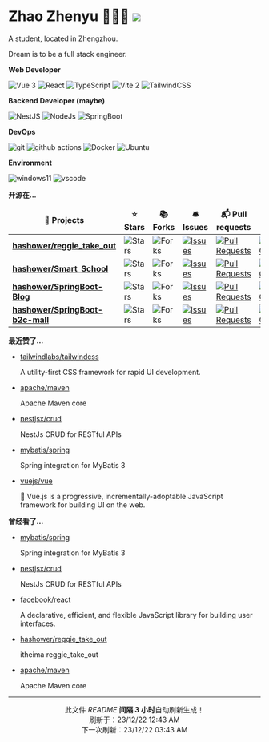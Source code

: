 # Zhao Zhenyu 🧑🏻‍💻 ![](https://visitor-badge.laobi.icu/badge?page_id=zhaozhenyu1111.readme)

A student, located in Zhengzhou.

Dream is to be a full stack engineer.

**Web Developer**
<p>
    <img alt="Vue 3" src="https://img.shields.io/badge/-Vue-5BA17F?style=flat-square&logo=vue.js&logoColor=white" />
    <img alt="React" src="https://img.shields.io/badge/-React-45b8d8?style=flat-square&logo=react&logoColor=white" />
    <img alt="TypeScript" src="https://img.shields.io/badge/-TypeScript-007ACC?style=flat-square&logo=typescript&logoColor=white" />
    <img alt="Vite 2" src="https://img.shields.io/badge/-Vite-81A3F9?style=flat-square&logo=vite&logoColor=white" />
    <img alt="TailwindCSS" src="https://img.shields.io/badge/-Tailwindcss-50B3D0?style=flat-square&logo=tailwindcss&logoColor=white" />
</p>

**Backend Developer (maybe)**

<p>
    <img alt="NestJS" src="https://img.shields.io/badge/-NestJS-ea2845?style=flat-square&logo=nestjs&logoColor=white" />
    <img alt="NodeJs" src="https://img.shields.io/badge/-NodeJS-43853d?style=flat-square&logo=Node.js&logoColor=white" />
    <img alt="SpringBoot" src="https://img.shields.io/badge/-SpringBoot-13aa52?style=flat-square&logo=mongodb&logoColor=white" />
</p>


**DevOps**

<p>
    <img alt="git" src="https://img.shields.io/badge/-Git-F05032?style=flat-square&logo=git&logoColor=white" />
    <img alt="github actions" src="https://img.shields.io/badge/-Github_Actions-2088FF?style=flat-square&logo=github-actions&logoColor=white" />
    <img alt="Docker" src="https://img.shields.io/badge/-Docker-46a2f1?style=flat-square&logo=docker&logoColor=white" />
    <img alt="Ubuntu" src="https://img.shields.io/badge/-Ubuntu-DB652A?style=flat-square&logo=ubuntu&logoColor=white" />
</p>

**Environment**

<p>
  <img alt="windows11" src="https://img.shields.io/badge/-windows%2011-fff?style=flat-square&logo=windows&logoColor=blue" />
  <img alt="vscode" src="https://img.shields.io/badge/Visual%20Studio%20Code-blue?style=flat-square&logo=visual-studio-code&logoColor=ffffff" />
 </p>

**开源在...**

<table><thead align="center"><tr border: none;><td><b>🎁 Projects</b></td><td><b>⭐ Stars</b></td><td><b>📚 Forks</b></td><td><b>🛎 Issues</b></td><td><b>📬 Pull requests</b></td><td><b>💡 Last Commit</b></td></tr></thead><tbody><tr>  <td><a href="https://github.com/hashower/reggie_take_out"><b>hashower/reggie_take_out</b></a></td><td><img alt="Stars" src="https://img.shields.io/github/stars/hashower/reggie_take_out?style=flat-square&labelColor=343b41"/></td><td><img alt="Forks" src="https://img.shields.io/github/forks/hashower/reggie_take_out?style=flat-square&labelColor=343b41"/></td><td><a href="https://github.com/hashower/reggie_take_out/issues" target="_blank"><img alt="Issues" src="https://img.shields.io/github/issues/hashower/reggie_take_out?style=flat-square&labelColor=343b41"/></a></td><td><a href="https://github.com/hashower/reggie_take_out/pulls" target="_blank"><img alt="Pull Requests" src="https://img.shields.io/github/issues-pr/hashower/reggie_take_out?style=flat-square&labelColor=343b41"/></a></td><td><a href="https://github.com/hashower/reggie_take_out/commits" target="_blank"><img alt="Last Commits" src="https://img.shields.io/github/last-commit/hashower/reggie_take_out?style=flat-square&labelColor=343b41"/></a></td></tr><tr>  <td><a href="https://github.com/hashower/Smart_School"><b>hashower/Smart_School</b></a></td><td><img alt="Stars" src="https://img.shields.io/github/stars/hashower/Smart_School?style=flat-square&labelColor=343b41"/></td><td><img alt="Forks" src="https://img.shields.io/github/forks/hashower/Smart_School?style=flat-square&labelColor=343b41"/></td><td><a href="https://github.com/hashower/Smart_School/issues" target="_blank"><img alt="Issues" src="https://img.shields.io/github/issues/hashower/Smart_School?style=flat-square&labelColor=343b41"/></a></td><td><a href="https://github.com/hashower/Smart_School/pulls" target="_blank"><img alt="Pull Requests" src="https://img.shields.io/github/issues-pr/hashower/Smart_School?style=flat-square&labelColor=343b41"/></a></td><td><a href="https://github.com/hashower/Smart_School/commits" target="_blank"><img alt="Last Commits" src="https://img.shields.io/github/last-commit/hashower/Smart_School?style=flat-square&labelColor=343b41"/></a></td></tr><tr>  <td><a href="https://github.com/hashower/SpringBoot-Blog"><b>hashower/SpringBoot-Blog</b></a></td><td><img alt="Stars" src="https://img.shields.io/github/stars/hashower/SpringBoot-Blog?style=flat-square&labelColor=343b41"/></td><td><img alt="Forks" src="https://img.shields.io/github/forks/hashower/SpringBoot-Blog?style=flat-square&labelColor=343b41"/></td><td><a href="https://github.com/hashower/SpringBoot-Blog/issues" target="_blank"><img alt="Issues" src="https://img.shields.io/github/issues/hashower/SpringBoot-Blog?style=flat-square&labelColor=343b41"/></a></td><td><a href="https://github.com/hashower/SpringBoot-Blog/pulls" target="_blank"><img alt="Pull Requests" src="https://img.shields.io/github/issues-pr/hashower/SpringBoot-Blog?style=flat-square&labelColor=343b41"/></a></td><td><a href="https://github.com/hashower/SpringBoot-Blog/commits" target="_blank"><img alt="Last Commits" src="https://img.shields.io/github/last-commit/hashower/SpringBoot-Blog?style=flat-square&labelColor=343b41"/></a></td></tr><tr>  <td><a href="https://github.com/hashower/SpringBoot-b2c-mall"><b>hashower/SpringBoot-b2c-mall</b></a></td><td><img alt="Stars" src="https://img.shields.io/github/stars/hashower/SpringBoot-b2c-mall?style=flat-square&labelColor=343b41"/></td><td><img alt="Forks" src="https://img.shields.io/github/forks/hashower/SpringBoot-b2c-mall?style=flat-square&labelColor=343b41"/></td><td><a href="https://github.com/hashower/SpringBoot-b2c-mall/issues" target="_blank"><img alt="Issues" src="https://img.shields.io/github/issues/hashower/SpringBoot-b2c-mall?style=flat-square&labelColor=343b41"/></a></td><td><a href="https://github.com/hashower/SpringBoot-b2c-mall/pulls" target="_blank"><img alt="Pull Requests" src="https://img.shields.io/github/issues-pr/hashower/SpringBoot-b2c-mall?style=flat-square&labelColor=343b41"/></a></td><td><a href="https://github.com/hashower/SpringBoot-b2c-mall/commits" target="_blank"><img alt="Last Commits" src="https://img.shields.io/github/last-commit/hashower/SpringBoot-b2c-mall?style=flat-square&labelColor=343b41"/></a></td></tr></tbody></table>

**最近赞了...**

<ul><li><a href=https://github.com/tailwindlabs/tailwindcss>tailwindlabs/tailwindcss</a><p>A utility-first CSS framework for rapid UI development.</p></li><li><a href=https://github.com/apache/maven>apache/maven</a><p>Apache Maven core</p></li><li><a href=https://github.com/nestjsx/crud>nestjsx/crud</a><p>NestJs CRUD for RESTful APIs</p></li><li><a href=https://github.com/mybatis/spring>mybatis/spring</a><p>Spring integration for MyBatis 3</p></li><li><a href=https://github.com/vuejs/vue>vuejs/vue</a><p>🖖 Vue.js is a progressive, incrementally-adoptable JavaScript framework for building UI on the web.</p></li></ul>

**曾经看了...**

<ul><li><a href=https://github.com/mybatis/spring>mybatis/spring</a><p>Spring integration for MyBatis 3</p></li><li><a href=https://github.com/nestjsx/crud>nestjsx/crud</a><p>NestJs CRUD for RESTful APIs</p></li><li><a href=https://github.com/facebook/react>facebook/react</a><p>A declarative, efficient, and flexible JavaScript library for building user interfaces.</p></li><li><a href=https://github.com/hashower/reggie_take_out>hashower/reggie_take_out</a><p>itheima reggie_take_out</p></li><li><a href=https://github.com/apache/maven>apache/maven</a><p>Apache Maven core</p></li></ul>

<!-- motto -->
<!-- footer_inject -->

------------
<p align=center>此文件 <i>README</i> <b>间隔 3 小时</b>自动刷新生成！<br>刷新于：23/12/22 12:43 AM<br>下一次刷新：23/12/22 03:43 AM</p>
